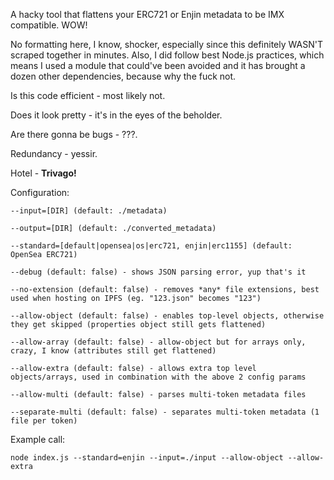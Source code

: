 A hacky tool that flattens your ERC721 or Enjin metadata to be IMX compatible. WOW!

No formatting here, I know, shocker, especially since this definitely WASN'T scraped together in minutes.
Also, I did follow best Node.js practices, which means I used a module that could've been avoided and it has brought a dozen other dependencies, because why the fuck not.

Is this code efficient - most likely not.

Does it look pretty - it's in the eyes of the beholder.

Are there gonna be bugs - ???.

Redundancy - yessir.

Hotel - **Trivago!**

Configuration:

    --input=[DIR] (default: ./metadata)

    --output=[DIR] (default: ./converted_metadata)

    --standard=[default|opensea|os|erc721, enjin|erc1155] (default: OpenSea ERC721)
    
    --debug (default: false) - shows JSON parsing error, yup that's it

    --no-extension (default: false) - removes *any* file extensions, best used when hosting on IPFS (eg. "123.json" becomes "123")

    --allow-object (default: false) - enables top-level objects, otherwise they get skipped (properties object still gets flattened)

    --allow-array (default: false) - allow-object but for arrays only, crazy, I know (attributes still get flattened)

    --allow-extra (default: false) - allows extra top level objects/arrays, used in combination with the above 2 config params

    --allow-multi (default: false) - parses multi-token metadata files
    
    --separate-multi (default: false) - separates multi-token metadata (1 file per token)


Example call:

    node index.js --standard=enjin --input=./input --allow-object --allow-extra
